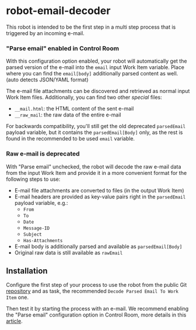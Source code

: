 # robot-email-decoder

This robot is intended to be the first step in a multi step process that is triggered
by an incoming e-mail.

### "Parse email" enabled in Control Room

With this configuration option enabled, your robot will automatically get the parsed
version of the e-mail into the `email` input Work Item variable. Place where you can
find the `email[body]` additionally parsed content as well. (auto detects JSON/YAML
format)

The e-mail file attachments can be discovered and retrieved as normal input Work Item
files. Additionally, you can find two other *special* files:
- `__mail.html`: the HTML content of the sent e-mail
- `__raw_mail`: the raw data of the entire e-mail

For backwards compatibility, you'll still get the old deprecated `parsedEmail` payload
variable, but it contains the `parsedEmail[Body]` only, as the rest is found in the
recommended to be used `email` variable.

### Raw e-mail is **deprecated**

With "Parse email" unchecked, the robot will decode the raw e-mail data from the input
Work Item and provide it in a more convenient format for the following steps to use:

  - E-mail file attachments are converted to files (in the output Work Item)
  - E-mail headers are provided as key-value pairs right in the `parsedEmail` payload
    variable, e.g.:
    - `From`
    - `To`
    - `Date`
    - `Message-ID`
    - `Subject`
    - `Has-Attachments`
  - E-mail body is additionally parsed and available as `parsedEmail[Body]`
  - Original raw data is still available as `rawEmail`

## Installation

Configure the first step of your process to use the robot from the public Git
[repository](https://github.com/robocorp/robot-email-decoder.git) and as task, the
recommended `Decode Parsed Email To Work Item` one.

Then test it by starting the process with an e-mail. We recommend enabling the "Parse
email" configuration option in Control Room, more details in this
[article](https://robocorp.com/docs/control-room/unattended/email-trigger#parse-email).

